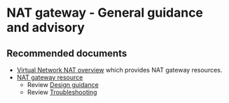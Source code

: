 <properties
    pageTitle="General guidance and advisory"
    description="Learn more about what NAT gateway resources are and how to use them"
    service="microsoft.network"
    resource="natgateways"
    authors="christiankuhtz"
    ms.author="christiankuhtz"
    displayOrder=""
    selfHelpType="resource"
    articleId="nat-gateway-configuration-general-guidance-advisory-md"
    resourceTags=""
    productPesIds="16838"
    supportTopicIds="32681708"
    cloudEnvironments="public,fairfax,mooncake,usnat,ussec"
    ownershipId="CloudNet_VirtualNetworkNAT"
/>

# NAT gateway - General guidance and advisory

## Recommended documents

* [Virtual Network NAT overview](https://docs.microsoft.com/azure/virtual-network/nat-overview) which provides NAT gateway resources.
* [NAT gateway resource](https://docs.microsoft.com/azure/virtual-network/nat-gateway-resource)
    - Review [Design guidance](https://docs.microsoft.com/azure/virtual-network/nat-gateway-resource#design-guidance)
    - Review [Troubleshooting](https://docs.microsoft.com/azure/virtual-network/troubleshoot-nat)
